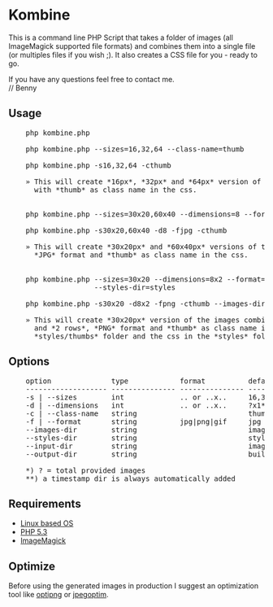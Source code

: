 Kombine
=
This is a command line PHP Script that takes a folder of images (all ImageMagick supported file formats) and combines
them into a single file (or multiples files if you wish ;). It also creates a CSS file for you - ready to go.

If you have any questions feel free to contact me.  
// Benny

Usage
-
<pre>
    php kombine.php

    php kombine.php --sizes=16,32,64 --class-name=thumb

    php kombine.php -s16,32,64 -cthumb
    
    » This will create *16px*, *32px* and *64px* version of the images combined into a *single image* 
      with *thumb* as class name in the css.

    
    php kombine.php --sizes=30x20,60x40 --dimensions=8 --format=jpg --class-name=thumb

    php kombine.php -s30x20,60x40 -d8 -fjpg -cthumb

    » This will create *30x20px* and *60x40px* versions of the images combined into a *single image* with *8 columns*, 
      *JPG* format and *thumb* as class name in the css.


    php kombine.php --sizes=30x20 --dimensions=8x2 --format=png --class-name=thumb --images-dir=styles/thumbs \
                    --styles-dir=styles

    php kombine.php -s30x20 -d8x2 -fpng -cthumb --images-dir=styles/thumbs --styles-dir=styles

    » This will create *30x20px* version of the images combined splitted into *multiple images* with *8 columns* 
      and *2 rows*, *PNG* format and *thumb* as class name in the css. The final images will be located in the 
      *styles/thumbs* folder and the css in the *styles* folder.
</pre>

Options
-
<pre>
    option              type            format          defaults        notes
    ------------------- --------------- --------------- --------------- -------------------
    -s | --sizes        int             .. or ..x..     16,32,64        [width] x [height]
    -d | --dimensions   int             .. or ..x..     ?x1*            [columns] x [rows]
    -c | --class-name   string                          thumb
    -f | --format       string          jpg|png|gif     jpg
    --images-dir        string                          images/
    --styles-dir        string                          styles/
    --input-dir         string                          images/
    --output-dir        string                          build/..        **
    
    *) ? = total provided images
    **) a timestamp dir is always automatically added
</pre>

Requirements
-
+ [Linux based OS][1]
+ [PHP 5.3][2]
+ [ImageMagick][3]

Optimize
-
Before using the generated images in production I suggest an optimization tool like [optipng][1] or [jpegoptim][2].

[1]: http://www.ubuntu.com                  "Linux based OS"
[2]: http://www.php.net                     "PHP 5.3"
[3]: http://www.imagemagick.org             "ImageMagick"

[4]: http://optipng.sourceforge.net         "optipng"
[5]: https://github.com/glennr/jpegoptim    "jpegoptim"


